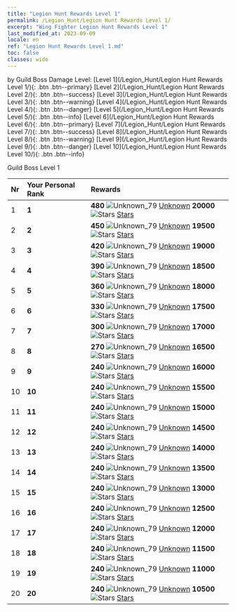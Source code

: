 ```yaml
---
title: "Legion Hunt Rewards Level 1"
permalink: /Legion_Hunt/Legion Hunt Rewards Level 1/
excerpt: "Wing Fighter Legion Hunt Rewards Level 1"
last_modified_at: 2023-09-09
locale: en
ref: "Legion Hunt Rewards Level 1.md"
toc: false
classes: wide
---
```


  by Guild Boss Damage Level:   [Level 1](/Legion_Hunt/Legion Hunt Rewards Level 1/){: .btn .btn--primary}   [Level 2](/Legion_Hunt/Legion Hunt Rewards Level 2/){: .btn .btn--success}   [Level 3](/Legion_Hunt/Legion Hunt Rewards Level 3/){: .btn .btn--warning}   [Level 4](/Legion_Hunt/Legion Hunt Rewards Level 4/){: .btn .btn--danger}   [Level 5](/Legion_Hunt/Legion Hunt Rewards Level 5/){: .btn .btn--info}   [Level 6](/Legion_Hunt/Legion Hunt Rewards Level 6/){: .btn .btn--primary}   [Level 7](/Legion_Hunt/Legion Hunt Rewards Level 7/){: .btn .btn--success}   [Level 8](/Legion_Hunt/Legion Hunt Rewards Level 8/){: .btn .btn--warning}   [Level 9](/Legion_Hunt/Legion Hunt Rewards Level 9/){: .btn .btn--danger}   [Level 10](/Legion_Hunt/Legion Hunt Rewards Level 10/){: .btn .btn--info} 



  Guild Boss Level 1

  |  Nr | Your Personal Rank | Rewards |
  |:----|:-------------------|:-------------|
 | 1 | **1** | **480** ![Unknown_79](/images/item/jt_jd_img25_p.png) [Unknown](/item/item_79/) **20000** ![Stars](/images/item/Stars_p.png) [Stars](/item/Stars_2/) |
 | 2 | **2** | **450** ![Unknown_79](/images/item/jt_jd_img25_p.png) [Unknown](/item/item_79/) **19500** ![Stars](/images/item/Stars_p.png) [Stars](/item/Stars_2/) |
 | 3 | **3** | **420** ![Unknown_79](/images/item/jt_jd_img25_p.png) [Unknown](/item/item_79/) **19000** ![Stars](/images/item/Stars_p.png) [Stars](/item/Stars_2/) |
 | 4 | **4** | **390** ![Unknown_79](/images/item/jt_jd_img25_p.png) [Unknown](/item/item_79/) **18500** ![Stars](/images/item/Stars_p.png) [Stars](/item/Stars_2/) |
 | 5 | **5** | **360** ![Unknown_79](/images/item/jt_jd_img25_p.png) [Unknown](/item/item_79/) **18000** ![Stars](/images/item/Stars_p.png) [Stars](/item/Stars_2/) |
 | 6 | **6** | **330** ![Unknown_79](/images/item/jt_jd_img25_p.png) [Unknown](/item/item_79/) **17500** ![Stars](/images/item/Stars_p.png) [Stars](/item/Stars_2/) |
 | 7 | **7** | **300** ![Unknown_79](/images/item/jt_jd_img25_p.png) [Unknown](/item/item_79/) **17000** ![Stars](/images/item/Stars_p.png) [Stars](/item/Stars_2/) |
 | 8 | **8** | **270** ![Unknown_79](/images/item/jt_jd_img25_p.png) [Unknown](/item/item_79/) **16500** ![Stars](/images/item/Stars_p.png) [Stars](/item/Stars_2/) |
 | 9 | **9** | **240** ![Unknown_79](/images/item/jt_jd_img25_p.png) [Unknown](/item/item_79/) **16000** ![Stars](/images/item/Stars_p.png) [Stars](/item/Stars_2/) |
 | 10 | **10** | **240** ![Unknown_79](/images/item/jt_jd_img25_p.png) [Unknown](/item/item_79/) **15500** ![Stars](/images/item/Stars_p.png) [Stars](/item/Stars_2/) |
 | 11 | **11** | **240** ![Unknown_79](/images/item/jt_jd_img25_p.png) [Unknown](/item/item_79/) **15000** ![Stars](/images/item/Stars_p.png) [Stars](/item/Stars_2/) |
 | 12 | **12** | **240** ![Unknown_79](/images/item/jt_jd_img25_p.png) [Unknown](/item/item_79/) **14500** ![Stars](/images/item/Stars_p.png) [Stars](/item/Stars_2/) |
 | 13 | **13** | **240** ![Unknown_79](/images/item/jt_jd_img25_p.png) [Unknown](/item/item_79/) **14000** ![Stars](/images/item/Stars_p.png) [Stars](/item/Stars_2/) |
 | 14 | **14** | **240** ![Unknown_79](/images/item/jt_jd_img25_p.png) [Unknown](/item/item_79/) **13500** ![Stars](/images/item/Stars_p.png) [Stars](/item/Stars_2/) |
 | 15 | **15** | **240** ![Unknown_79](/images/item/jt_jd_img25_p.png) [Unknown](/item/item_79/) **13000** ![Stars](/images/item/Stars_p.png) [Stars](/item/Stars_2/) |
 | 16 | **16** | **240** ![Unknown_79](/images/item/jt_jd_img25_p.png) [Unknown](/item/item_79/) **12500** ![Stars](/images/item/Stars_p.png) [Stars](/item/Stars_2/) |
 | 17 | **17** | **240** ![Unknown_79](/images/item/jt_jd_img25_p.png) [Unknown](/item/item_79/) **12000** ![Stars](/images/item/Stars_p.png) [Stars](/item/Stars_2/) |
 | 18 | **18** | **240** ![Unknown_79](/images/item/jt_jd_img25_p.png) [Unknown](/item/item_79/) **11500** ![Stars](/images/item/Stars_p.png) [Stars](/item/Stars_2/) |
 | 19 | **19** | **240** ![Unknown_79](/images/item/jt_jd_img25_p.png) [Unknown](/item/item_79/) **11000** ![Stars](/images/item/Stars_p.png) [Stars](/item/Stars_2/) |
 | 20 | **20** | **240** ![Unknown_79](/images/item/jt_jd_img25_p.png) [Unknown](/item/item_79/) **10500** ![Stars](/images/item/Stars_p.png) [Stars](/item/Stars_2/) |
